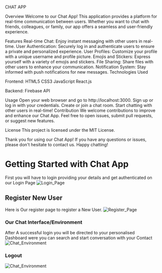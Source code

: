 CHAT APP

Overview
Welcome to our Chat App! This application provides a platform for real-time communication between users. Whether you want to chat with friends, colleagues, or family, our app offers a seamless and user-friendly experience.

Features
Real-time Chat: Enjoy instant messaging with other users in real-time.
User Authentication: Securely log in and authenticate users to ensure a private and personalized experience.
User Profiles: Customize your profile with a unique username and profile picture.
Emojis and Stickers: Express yourself with a variety of emojis and stickers.
File Sharing: Share files with other users to enhance your communication.
Notification System: Stay informed with push notifications for new messages.
Technologies Used

Frontend:
HTML5
CSS3
JavaScript
React.js

Backend:
Firebase
API

Usage
Open your web browser and go to http://localhost:3000.
Sign up or log in with your credentials.
Create or join a chat room.
Start chatting with other users in real-time!
Contribution
We welcome contributions to improve and enhance our Chat App. Feel free to open issues, submit pull requests, or suggest new features.

License
This project is licensed under the MIT License.

Thank you for using our Chat App! If you have any questions or issues, please don't hesitate to contact us. Happy chatting!

# Getting Started with Chat App

First you will have to login providing your details and get authenticated on our Login Page
![Login_Page](https://res.cloudinary.com/dwqn2rcuu/image/upload/v1709727117/chatLogin_fztbqw.png)

## Register New User

Here is Our register page to register a New User.
![Register_Page](https://res.cloudinary.com/dwqn2rcuu/image/upload/v1709727203/chat_register_Page_jhrgp5.png)

### Our Chat Interface/Environment

After A successful login you will be directed to your personalised Dashboard were you can search and start conversation with your Contact
![Chat_Environment](https://res.cloudinary.com/dwqn2rcuu/image/upload/v1709727320/personalise_chat_environment_agjzhv.png)

### Logout

![Chat_Environment](https://res.cloudinary.com/dwqn2rcuu/image/upload/v1709727320/personalise_chat_environment_agjzhv.png)
